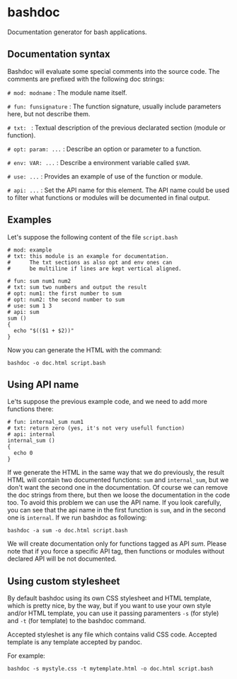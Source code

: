 # bashdoc

Documentation generator for bash applications.

## Documentation syntax

Bashdoc will evaluate some special comments into the source code. The
comments are prefixed with the following doc strings:

`# mod: modname`
: The module name itself.

`# fun: funsignature`
: The function signature, usually include parameters here, but not describe
  them.

`# txt: `
: Textual description of the previous declarated section (module or
  function).

`# opt: param: ...`
: Describe an option or parameter to a function.

`# env: VAR: ...`
: Describe a environment variable called `$VAR`.

`# use: ...`
: Provides an example of use of the function or module.

`# api: ...`
: Set the API name for this element. The API name could be used to filter
  what functions or modules will be documented in final output.

## Examples

Let's suppose the following content of the file `script.bash`

~~~~~~~~~~~~~~~~~~~~~~~~~~~~~~ {.bash}
# mod: example
# txt: this module is an example for documentation.
#      The txt sections as also opt and env ones can
#      be multiline if lines are kept vertical aligned.

# fun: sum num1 num2
# txt: sum two numbers and output the result
# opt: num1: the first number to sum
# opt: num2: the second number to sum
# use: sum 1 3
# api: sum
sum ()
{
  echo "$(($1 + $2))"
}
~~~~~~~~~~~~~~~~~~~~~~~~~~~~~~

Now you can generate the HTML with the command:

~~~~~~~~~~~~~~~~~~~~~~~~~~~~~~ {.bash}
bashdoc -o doc.html script.bash
~~~~~~~~~~~~~~~~~~~~~~~~~~~~~~

## Using API name

Le'ts suppose the previous example code, and we need to add more functions
there:

~~~~~~~~~~~~~~~~~~~~~~~~~~~~~~ {.bash}
# fun: internal_sum num1
# txt: return zero (yes, it's not very usefull function)
# api: internal
internal_sum ()
{
  echo 0
}
~~~~~~~~~~~~~~~~~~~~~~~~~~~~~~

If we generate the HTML in the same way that we do previously, the result
HTML will contain two documented functions: `sum` and `internal_sum`, but
we don't want the second one in the documentation. Of course we can remove
the doc strings from there, but then we loose the documentation in the code
too. To avoid this problem we can use the API name. If you look carefully,
you can see that the api name in the first function is `sum`, and in the
second one is `internal`. If we run bashdoc as following:

~~~~~~~~~~~~~~~~~~~~~~~~~~~~~~ {.bash}
bashdoc -a sum -o doc.html script.bash
~~~~~~~~~~~~~~~~~~~~~~~~~~~~~~

We will create documentation only for functions tagged as API *sum*. Please
note that if you force a specific API tag, then functions or modules without
declared API will be not documented.

## Using custom stylesheet

By default bashdoc using its own CSS stylesheet and HTML template, which is
pretty nice, by the way, but if you want to use your own style and/or HTML
template, you can use it passing paramenters `-s` (for style) and `-t`
(for template) to the bashdoc command.

Accepted styleshet is any file which contains valid CSS code. Accepted
template is any template accepted by pandoc.

For example:

~~~~~~~~~~~~~~~~~~~~~~~~~~~~~~ {.bash}
bashdoc -s mystyle.css -t mytemplate.html -o doc.html script.bash
~~~~~~~~~~~~~~~~~~~~~~~~~~~~~~


